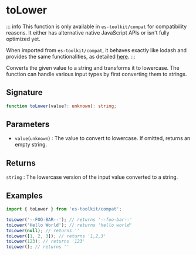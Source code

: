# toLower

::: info
This function is only available in `es-toolkit/compat` for compatibility reasons. It either has alternative native JavaScript APIs or isn't fully optimized yet.

When imported from `es-toolkit/compat`, it behaves exactly like lodash and provides the same functionalities, as detailed [here](../../../compatibility.md).
:::

Converts the given value to a string and transforms it to lowercase. The function can handle various input types by first converting them to strings.

## Signature

```typescript
function toLower(value?: unknown): string;
```

## Parameters

- `value`(`unknown`) : The value to convert to lowercase. If omitted, returns an empty string.

## Returns

`string` : The lowercase version of the input value converted to a string.

## Examples

```typescript
import { toLower } from 'es-toolkit/compat';

toLower('--FOO-BAR--'); // returns '--foo-bar--'
toLower('Hello World'); // returns 'hello world'
toLower(null); // returns ''
toLower([1, 2, 3]); // returns '1,2,3'
toLower(123); // returns '123'
toLower(); // returns ''
```
